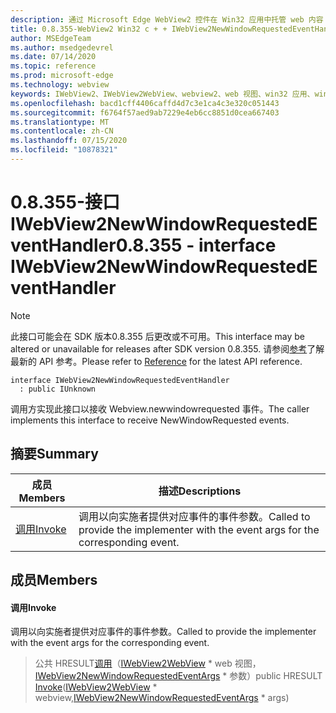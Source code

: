 ```yaml
---
description: 通过 Microsoft Edge WebView2 控件在 Win32 应用中托管 web 内容
title: 0.8.355-WebView2 Win32 c + + IWebView2NewWindowRequestedEventHandler
author: MSEdgeTeam
ms.author: msedgedevrel
ms.date: 07/14/2020
ms.topic: reference
ms.prod: microsoft-edge
ms.technology: webview
keywords: IWebView2、IWebView2WebView、webview2、web 视图、win32 应用、win32、edge
ms.openlocfilehash: bacd1cff4406caffd4d7c3e1ca4c3e320c051443
ms.sourcegitcommit: f6764f57aed9ab7229e4eb6cc8851d0cea667403
ms.translationtype: MT
ms.contentlocale: zh-CN
ms.lasthandoff: 07/15/2020
ms.locfileid: "10878321"
---
```

# <span data-ttu-id="b5ae7-104">0.8.355-接口 IWebView2NewWindowRequestedEventHandler</span><span class="sxs-lookup"><span data-stu-id="b5ae7-104">0.8.355 - interface IWebView2NewWindowRequestedEventHandler</span></span> 

> [!NOTE]
> <span data-ttu-id="b5ae7-105">此接口可能会在 SDK 版本0.8.355 后更改或不可用。</span><span class="sxs-lookup"><span data-stu-id="b5ae7-105">This interface may be altered or unavailable for releases after SDK version 0.8.355.</span></span> <span data-ttu-id="b5ae7-106">请参阅[参考](../../../webview2-api-reference.md)了解最新的 API 参考。</span><span class="sxs-lookup"><span data-stu-id="b5ae7-106">Please refer to [Reference](../../../webview2-api-reference.md) for the latest API reference.</span></span>

```
interface IWebView2NewWindowRequestedEventHandler
  : public IUnknown
```

<span data-ttu-id="b5ae7-107">调用方实现此接口以接收 Webview.newwindowrequested 事件。</span><span class="sxs-lookup"><span data-stu-id="b5ae7-107">The caller implements this interface to receive NewWindowRequested events.</span></span>

## <span data-ttu-id="b5ae7-108">摘要</span><span class="sxs-lookup"><span data-stu-id="b5ae7-108">Summary</span></span>

 <span data-ttu-id="b5ae7-109">成员</span><span class="sxs-lookup"><span data-stu-id="b5ae7-109">Members</span></span>                        | <span data-ttu-id="b5ae7-110">描述</span><span class="sxs-lookup"><span data-stu-id="b5ae7-110">Descriptions</span></span>
--------------------------------|---------------------------------------------
[<span data-ttu-id="b5ae7-111">调用</span><span class="sxs-lookup"><span data-stu-id="b5ae7-111">Invoke</span></span>](#invoke) | <span data-ttu-id="b5ae7-112">调用以向实施者提供对应事件的事件参数。</span><span class="sxs-lookup"><span data-stu-id="b5ae7-112">Called to provide the implementer with the event args for the corresponding event.</span></span>

## <span data-ttu-id="b5ae7-113">成员</span><span class="sxs-lookup"><span data-stu-id="b5ae7-113">Members</span></span>

#### <span data-ttu-id="b5ae7-114">调用</span><span class="sxs-lookup"><span data-stu-id="b5ae7-114">Invoke</span></span> 

<span data-ttu-id="b5ae7-115">调用以向实施者提供对应事件的事件参数。</span><span class="sxs-lookup"><span data-stu-id="b5ae7-115">Called to provide the implementer with the event args for the corresponding event.</span></span>

> <span data-ttu-id="b5ae7-116">公共 HRESULT[调用](#invoke)（[IWebView2WebView](IWebView2WebView.md) \* web 视图，[IWebView2NewWindowRequestedEventArgs](IWebView2NewWindowRequestedEventArgs.md) \* 参数）</span><span class="sxs-lookup"><span data-stu-id="b5ae7-116">public HRESULT [Invoke](#invoke)([IWebView2WebView](IWebView2WebView.md) \* webview,[IWebView2NewWindowRequestedEventArgs](IWebView2NewWindowRequestedEventArgs.md) \* args)</span></span>

